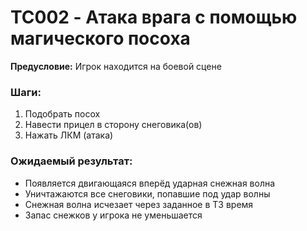 # TC002 - Атака врага с помощью магического посоха

**Предусловие:** Игрок находится на боевой сцене

### Шаги:
1. Подобрать посох
2. Навести прицел в сторону снеговика(ов)
3. Нажать ЛКМ (атака)

### Ожидаемый результат:
- Появляется двигающаяся вперёд ударная снежная волна
- Уничтажаются все снеговики, попавшие под удар волны
- Снежная волна исчезает через заданное в ТЗ время
- Запас снежков у игрока не уменьшается